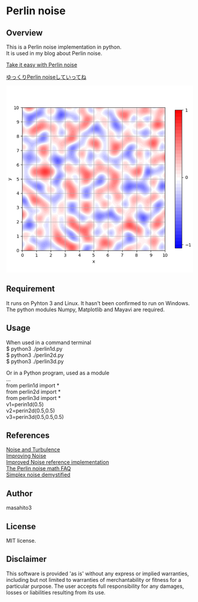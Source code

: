# Perlin noise

## Overview

This is a Perlin noise implementation in python.  
It is used in my blog about Perlin noise.  

[Take it easy with Perlin noise](https://sioramen.sub.jp/blog3/2025/01/12/take-it-easy-with-perlin-noiseclassic/)  

[ゆっくりPerlin noiseしていってね](https://sioramen.sub.jp/blog2/2024/12/15/%e3%82%86%e3%81%a3%e3%81%8f%e3%82%8aperlin-noise%e3%81%97%e3%81%a6%e3%81%84%e3%81%a3%e3%81%a6%e3%81%ad/)  

![image](etc/perlin2d-10.png)

## Requirement

It runs on Pyhton 3 and Linux. It hasn't been confirmed to run on Windows.  
The python modules Numpy, Matplotlib and Mayavi are required.  

## Usage

When used in a command terminal  
$ python3 ./perlin1d.py  
$ python3 ./perlin2d.py  
$ python3 ./perlin3d.py  

Or in a Python program, used as a module   
...  
from perlin1d import *  
from perlin2d import *  
from perlin3d import *  
v1=perin1d(0.5)  
v2=perin2d(0.5,0.5)  
v3=perin3d(0.5,0.5,0.5)  

## References

[Noise and Turbulence](https://web.archive.org/web/20160503105316/http://mrl.nyu.edu/~perlin/doc/oscar.html)  
[Improving Noise](https://mrl.cs.nyu.edu/~perlin/paper445.pdf)  
[Improved Noise reference implementation](https://mrl.cs.nyu.edu/~perlin/noise/)  
[The Perlin noise math FAQ](https://mzucker.github.io/html/perlin-noise-math-faq)  
[Simplex noise demystified](https://github.com/stegu/perlin-noise/blob/master/simplexnoise.pdf)  

## Author

masahito3  

## License

MIT license.  

## Disclaimer

This software is provided 'as is' without any express or implied warranties, including but not limited to warranties of merchantability or fitness for a particular purpose. The user accepts full responsibility for any damages, losses or liabilities resulting from its use.
